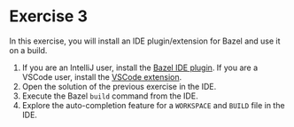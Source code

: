 # Exercise 3

In this exercise, you will install an IDE plugin/extension for Bazel and use it on a build.

1. If you are an IntelliJ user, install the [Bazel IDE plugin](https://ij.bazel.build/). If you are a VSCode user, install the [VSCode extension](https://github.com/bazelbuild/vscode-bazel).
2. Open the solution of the previous exercise in the IDE.
3. Execute the Bazel `build` command from the IDE.
4. Explore the auto-completion feature for a `WORKSPACE` and `BUILD` file in the IDE.